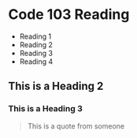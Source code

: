# Code 103 Reading
- Reading 1
- Reading 2 
- Reading 3
- Reading 4
## This is a Heading 2
### This is a Heading 3
> This is a quote from someone
